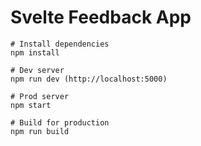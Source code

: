 # Svelte Feedback App

```
# Install dependencies
npm install

# Dev server
npm run dev (http://localhost:5000)

# Prod server
npm start

# Build for production
npm run build
```
